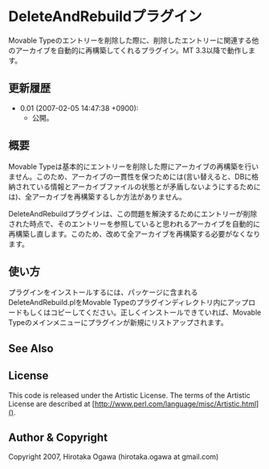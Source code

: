 # DeleteAndRebuildプラグイン

Movable Typeのエントリーを削除した際に、削除したエントリーに関連する他のアーカイブを自動的に再構築してくれるプラグイン。MT 3.3以降で動作します。

## 更新履歴

 * 0.01 (2007-02-05 14:47:38 +0900):
   * 公開。

## 概要

Movable Typeは基本的にエントリーを削除した際にアーカイブの再構築を行いません。このため、アーカイブの一貫性を保つためには(言い替えると、DBに格納されている情報とアーカイブファイルの状態とが矛盾しないようにするためには)、全アーカイブを再構築するしか方法がありません。

DeleteAndRebuildプラグインは、この問題を解決するためにエントリーが削除された時点で、そのエントリーを参照していると思われるアーカイブを自動的に再構築し直します。このため、改めて全アーカイブを再構築する必要がなくなります。

## 使い方

プラグインをインストールするには、パッケージに含まれるDeleteAndRebuild.plをMovable Typeのプラグインディレクトリ内にアップロードもしくはコピーしてください。正しくインストールできていれば、Movable Typeのメインメニューにプラグインが新規にリストアップされます。

## See Also

## License

This code is released under the Artistic License. The terms of the Artistic License are described at [http://www.perl.com/language/misc/Artistic.html]().

## Author & Copyright

Copyright 2007, Hirotaka Ogawa (hirotaka.ogawa at gmail.com)
